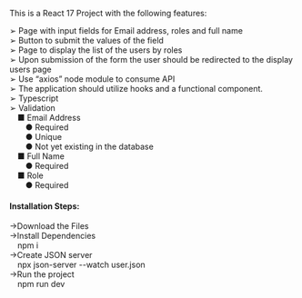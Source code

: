 This is a React 17 Project with the following features:

➢ Page with input fields for Email address, roles and full name<br/>
➢ Button to submit the values of the field<br/>
➢ Page to display the list of the users by roles<br/>
➢ Upon submission of the form the user should be redirected to the display users page<br/>
➢ Use “axios” node module to consume API<br/>
➢ The application should utilize hooks and a functional component.<br/>
➢ Typescript<br/>
➢ Validation<br/>
    &emsp;■ Email Address<br/>
       &emsp;&emsp;● Required<br/>
       &emsp;&emsp;● Unique<br/>
       &emsp;&emsp;● Not yet existing in the database<br/>
    &emsp;■ Full Name<br/>
       &emsp;&emsp;● Required<br/>
    &emsp;■ Role<br/>
       &emsp;&emsp;● Required<br/>

<h4>Installation Steps:</h4>
->Download the Files<br/>
->Install Dependencies<br/>
    &emsp;npm i<br/>
->Create JSON server<br/>
    &emsp;npx json-server --watch user.json<br/>
->Run the project<br/>
    &emsp;npm run dev<br/>
